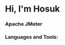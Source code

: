 <h1 align="left">Hi, I'm Hosuk</h1>


<h3 align="left">Apache JMeter</h3>
<p align="left">
</p>

<h3 align="left">Languages and Tools:</h3>
